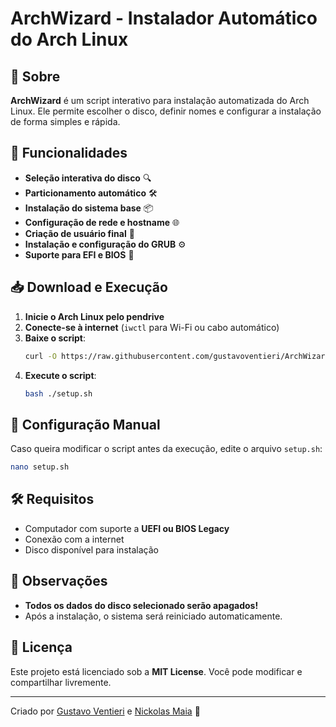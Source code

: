 # ArchWizard - Instalador Automático do Arch Linux

## 📜 Sobre

**ArchWizard** é um script interativo para instalação automatizada do Arch Linux. Ele permite escolher o disco, definir nomes e configurar a instalação de forma simples e rápida.

## 🚀 Funcionalidades

- **Seleção interativa do disco** 🔍
- **Particionamento automático** 🛠️
- **Instalação do sistema base** 📦
- **Configuração de rede e hostname** 🌐
- **Criação de usuário final** 👤
- **Instalação e configuração do GRUB** ⚙️
- **Suporte para EFI e BIOS** 💾

## 📥 Download e Execução

1. **Inicie o Arch Linux pelo pendrive**
2. **Conecte-se à internet** (`iwctl` para Wi-Fi ou cabo automático)
3. **Baixe o script**:
   ```bash
   curl -O https://raw.githubusercontent.com/gustavoventieri/ArchWizard/refs/heads/master/setup.sh
   ```
4. **Execute o script**:
   ```bash
   bash ./setup.sh
   ```

## 🔧 Configuração Manual

Caso queira modificar o script antes da execução, edite o arquivo `setup.sh`:

```bash
nano setup.sh
```

## 🛠️ Requisitos

- Computador com suporte a **UEFI ou BIOS Legacy**
- Conexão com a internet
- Disco disponível para instalação

## 📌 Observações

- **Todos os dados do disco selecionado serão apagados!**
- Após a instalação, o sistema será reiniciado automaticamente.

## 📜 Licença

Este projeto está licenciado sob a **MIT License**. Você pode modificar e compartilhar livremente.

---

Criado por [Gustavo Ventieri](https://github.com/gustavoventieri) e [Nickolas Maia](https://github.com/nickolss) 🚀

